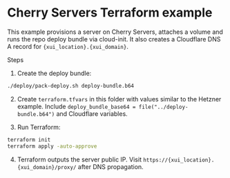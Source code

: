 # Cherry Servers Terraform example

This example provisions a server on Cherry Servers, attaches a volume and runs the repo deploy bundle via cloud-init. It also creates a Cloudflare DNS A record for `{xui_location}.{xui_domain}`.

Steps

1. Create the deploy bundle:

```bash
./deploy/pack-deploy.sh deploy-bundle.b64
```

2. Create `terraform.tfvars` in this folder with values similar to the Hetzner example. Include `deploy_bundle_base64 = file("../deploy-bundle.b64")` and Cloudflare variables.

3. Run Terraform:

```bash
terraform init
terraform apply -auto-approve
```

4. Terraform outputs the server public IP. Visit `https://{xui_location}.{xui_domain}/proxy/` after DNS propagation.
